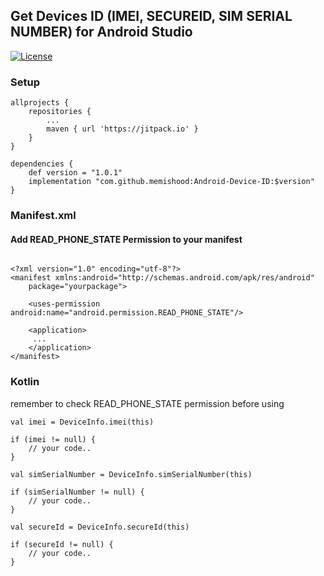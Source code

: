 ## Get Devices ID (IMEI, SECUREID, SIM SERIAL NUMBER) for Android Studio

[![License](https://img.shields.io/badge/License-Apache%202.0-blue.svg)](https://opensource.org/licenses/Apache-2.0)

### Setup
```
allprojects {
    repositories {
        ...
        maven { url 'https://jitpack.io' }
    }
}
```
```
dependencies {
    def version = "1.0.1"
    implementation "com.github.memishood:Android-Device-ID:$version"
}
```

### Manifest.xml
#### Add READ_PHONE_STATE Permission to your manifest

```

<?xml version="1.0" encoding="utf-8"?>
<manifest xmlns:android="http://schemas.android.com/apk/res/android"
    package="yourpackage">

    <uses-permission android:name="android.permission.READ_PHONE_STATE"/>

    <application>
     ...
    </application>
</manifest>

```

### Kotlin
remember to check READ_PHONE_STATE permission before using 
```
val imei = DeviceInfo.imei(this)

if (imei != null) {
    // your code..
}

val simSerialNumber = DeviceInfo.simSerialNumber(this)

if (simSerialNumber != null) {
    // your code..
}

val secureId = DeviceInfo.secureId(this)

if (secureId != null) {
    // your code..
}
```

